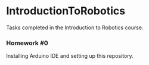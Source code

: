 # IntroductionToRobotics
Tasks completed in the Introduction to Robotics course.

### Homework #0
Installing Arduino IDE and setting up this repository.
